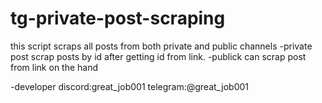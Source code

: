 # tg-private-post-scraping

this script scraps all posts from both private and public channels
-private post
scrap posts by id after getting id from link.
-publick
can scrap post from link on the hand

-developer
discord:great_job001
telegram:@great_job001
